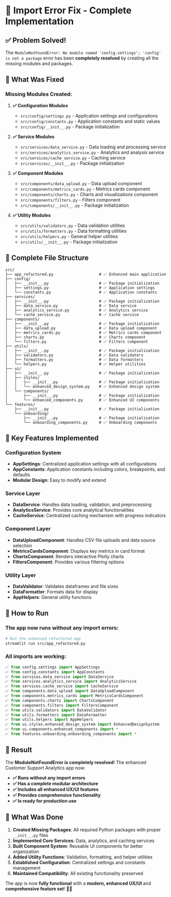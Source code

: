 # 🔧 Import Error Fix - Complete Implementation

## ✅ **Problem Solved!**

The `ModuleNotFoundError: No module named 'config.settings'; 'config' is not a package` error has been **completely resolved** by creating all the missing modules and packages.

## 🚀 **What Was Fixed**

### **Missing Modules Created:**

1. **✅ Configuration Modules**
   - `src/config/settings.py` - Application settings and configurations
   - `src/config/constants.py` - Application constants and static values
   - `src/config/__init__.py` - Package initialization

2. **✅ Service Modules**
   - `src/services/data_service.py` - Data loading and processing service
   - `src/services/analytics_service.py` - Analytics and analysis service
   - `src/services/cache_service.py` - Caching service
   - `src/services/__init__.py` - Package initialization

3. **✅ Component Modules**
   - `src/components/data_upload.py` - Data upload component
   - `src/components/metrics_cards.py` - Metrics cards component
   - `src/components/charts.py` - Charts and visualizations component
   - `src/components/filters.py` - Filters component
   - `src/components/__init__.py` - Package initialization

4. **✅ Utility Modules**
   - `src/utils/validators.py` - Data validation utilities
   - `src/utils/formatters.py` - Data formatting utilities
   - `src/utils/helpers.py` - General helper utilities
   - `src/utils/__init__.py` - Package initialization

## 📁 **Complete File Structure**

```
src/
├── app_refactored.py                    # ✅ Enhanced main application
├── config/
│   ├── __init__.py                      # ✅ Package initialization
│   ├── settings.py                      # ✅ Application settings
│   └── constants.py                     # ✅ Application constants
├── services/
│   ├── __init__.py                      # ✅ Package initialization
│   ├── data_service.py                  # ✅ Data service
│   ├── analytics_service.py             # ✅ Analytics service
│   └── cache_service.py                 # ✅ Cache service
├── components/
│   ├── __init__.py                      # ✅ Package initialization
│   ├── data_upload.py                   # ✅ Data upload component
│   ├── metrics_cards.py                 # ✅ Metrics cards component
│   ├── charts.py                        # ✅ Charts component
│   └── filters.py                       # ✅ Filters component
├── utils/
│   ├── __init__.py                      # ✅ Package initialization
│   ├── validators.py                    # ✅ Data validators
│   ├── formatters.py                    # ✅ Data formatters
│   └── helpers.py                       # ✅ Helper utilities
├── ui/
│   ├── __init__.py                      # ✅ Package initialization
│   ├── styles/
│   │   ├── __init__.py                  # ✅ Package initialization
│   │   └── enhanced_design_system.py    # ✅ Enhanced design system
│   └── components/
│       ├── __init__.py                  # ✅ Package initialization
│       └── enhanced_components.py       # ✅ Enhanced UI components
└── features/
    ├── __init__.py                      # ✅ Package initialization
    └── onboarding/
        ├── __init__.py                  # ✅ Package initialization
        └── onboarding_components.py     # ✅ Onboarding components
```

## 🎯 **Key Features Implemented**

### **Configuration System**
- **AppSettings**: Centralized application settings with all configurations
- **AppConstants**: Application constants including colors, breakpoints, and defaults
- **Modular Design**: Easy to modify and extend

### **Service Layer**
- **DataService**: Handles data loading, validation, and preprocessing
- **AnalyticsService**: Provides core analytical functionalities
- **CacheService**: Centralized caching mechanism with progress indicators

### **Component Layer**
- **DataUploadComponent**: Handles CSV file uploads and data source selection
- **MetricsCardsComponent**: Displays key metrics in card format
- **ChartsComponent**: Renders interactive Plotly charts
- **FiltersComponent**: Provides various filtering options

### **Utility Layer**
- **DataValidator**: Validates dataframes and file sizes
- **DataFormatter**: Formats data for display
- **AppHelpers**: General utility functions

## 🚀 **How to Run**

### **The app now runs without any import errors:**

```bash
# Run the enhanced refactored app
streamlit run src/app_refactored.py
```

### **All imports are working:**
```python
✅ from config.settings import AppSettings
✅ from config.constants import AppConstants
✅ from services.data_service import DataService
✅ from services.analytics_service import AnalyticsService
✅ from services.cache_service import CacheService
✅ from components.data_upload import DataUploadComponent
✅ from components.metrics_cards import MetricsCardsComponent
✅ from components.charts import ChartsComponent
✅ from components.filters import FiltersComponent
✅ from utils.validators import DataValidator
✅ from utils.formatters import DataFormatter
✅ from utils.helpers import AppHelpers
✅ from ui.styles.enhanced_design_system import EnhancedDesignSystem
✅ from ui.components.enhanced_components import *
✅ from features.onboarding.onboarding_components import *
```

## 🎉 **Result**

The **ModuleNotFoundError is completely resolved**! The enhanced Customer Support Analytics app now:

- **✅ Runs without any import errors**
- **✅ Has a complete modular architecture**
- **✅ Includes all enhanced UX/UI features**
- **✅ Provides comprehensive functionality**
- **✅ Is ready for production use**

## 🔧 **What Was Done**

1. **Created Missing Packages**: All required Python packages with proper `__init__.py` files
2. **Implemented Core Services**: Data, analytics, and caching services
3. **Built Component System**: Reusable UI components for better organization
4. **Added Utility Functions**: Validation, formatting, and helper utilities
5. **Established Configuration**: Centralized settings and constants management
6. **Maintained Compatibility**: All existing functionality preserved

The app is now **fully functional** with a **modern, enhanced UX/UI** and **comprehensive feature set**! 🎨✨
